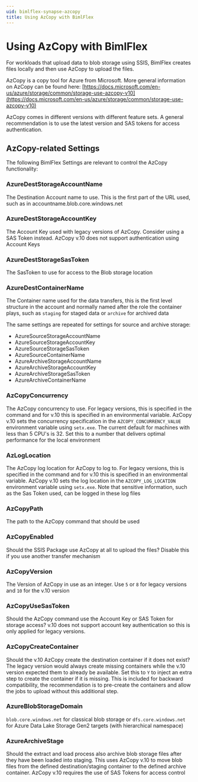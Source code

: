 ```yaml
---
uid: bimlflex-synapse-azcopy
title: Using AzCopy with BimlFlex
---
```

# Using AzCopy with BimlFlex

For workloads that upload data to blob storage using SSIS, BimlFlex creates files locally and then use AzCopy to upload the files.

AzCopy is a copy tool for Azure from Microsoft. More general information on AzCopy can be found here: [https://docs.microsoft.com/en-us/azure/storage/common/storage-use-azcopy-v10](https://docs.microsoft.com/en-us/azure/storage/common/storage-use-azcopy-v10)

AzCopy comes in different versions with different feature sets. A general recommendation is to use the latest version and SAS tokens for access authentication.

## AzCopy-related Settings

The following BimlFlex Settings are relevant to control the AzCopy functionality:

### AzureDestStorageAccountName  

The Destination Account name to use. This is the first part of the URL used, such as in accountname.blob.core.windows.net

### AzureDestStorageAccountKey

The Account Key used with legacy versions of AzCopy. Consider using a SAS Token instead. AzCopy v.10 does not support authentication using Account Keys

### AzureDestStorageSasToken

The SasToken to use for access to the Blob storage location

### AzureDestContainerName

The Container name used for the data transfers, this is the first level structure in the account and normally named after the role the container plays, such as `staging` for staged data or `archive` for archived data  

The same settings are repeated for settings for source and archive storage:

* AzureSourceStorageAccountName
* AzureSourceStorageAccountKey
* AzureSourceStorageSasToken
* AzureSourceContainerName
* AzureArchiveStorageAccountName
* AzureArchiveStorageAccountKey
* AzureArchiveStorageSasToken
* AzureArchiveContainerName

### AzCopyConcurrency

The AzCopy concurrency to use. For legacy versions, this is specified in the command and for v.10 this is specified in an environmental variable. AzCopy v.10 sets the concurrency specification in the `AZCOPY_CONCURRENCY_VALUE` environment variable using `setx.exe`. The current default for machines with less than 5 CPU's is 32. Set this to a number that delivers optimal performance for the local environment

### AzLogLocation

The AzCopy log location for AzCopy to log to. For legacy versions, this is specified in the command and for v.10 this is specified in an environmental variable. AzCopy v.10 sets the log location in the `AZCOPY_LOG_LOCATION` environment variable using `setx.exe`. Note that sensitive information, such as the Sas Token used, can be logged in these log files

### AzCopyPath

The path to the AzCopy command that should be used

### AzCopyEnabled

Should the SSIS Package use AzCopy at all to upload the files? Disable this if you use another transfer mechanism

### AzCopyVersion

The Version of AzCopy in use as an integer. Use `5` or `8` for legacy versions and `10` for the v.10 version

### AzCopyUseSasToken

Should the AzCopy command use the Account Key or SAS Token for storage access? v.10 does not support account key authentication so this is only applied for legacy versions.

### AzCopyCreateContainer

Should the v.10 AzCopy create the destination container if it does not exist? The legacy version would always create missing containers while the v.10 version expected them to already be available. Set this to `Y` to inject an extra step to create the container if it is missing. This is included for backward compatibility, the recommendation is to pre-create the containers and allow the jobs to upload without this additional step.

### AzureBlobStorageDomain

`blob.core.windows.net` for classical blob storage or `dfs.core.windows.net` for Azure Data Lake Storage Gen2 targets (with hierarchical namespace)

### AzureArchiveStage

Should the extract and load process also archive blob storage files after they have been loaded into staging. This uses AzCopy v.10 to move blob files from the defined destination/staging container to the defined archive container. AzCopy v.10 requires the use of SAS Tokens for access control
